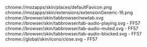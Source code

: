 chrome://mozapps/skin/places/defaultFavicon.png
chrome://mozapps/skin/extensions/extensionGeneric-16.png
chrome://browser/skin/tabbrowser/newtab.svg
chrome://browser/skin/tabbrowser/tab-audio-playing.svg - FF57
chrome://browser/skin/tabbrowser/tab-audio-muted.svg - FF57
chrome://browser/skin/tabbrowser/tab-audio-blocked.svg - FF57
chrome://global/skin/icons/close.svg - FF57
